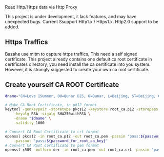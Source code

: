 
Read Http/Https data via Http Proxy

This project is under development, it lack features, and may have unexpected bugs.
Current Ssupport Http1.x / Https1.x. Http2.0 support to be added.


## Https Traffics
Bazahe use mitm to capture https traffics, This need a self signed certificate.
This project already contains one default ca root certificate in certificates directory, you need install the ca certificate into you system.
However, it is strongly suggested to create your own ca root certificate.


## Create yourself CA ROOT Certificate

```sh
dname="CN=Love ISummer, OU=Qunar DZS, O=Qunar, L=Beijing, ST=Beijing, C=CN"

# Make CA Root Certificate, in p#12 format
keytool -genkeypair -storetype pkcs12 -keystore root_ca.p12 -storepass "${password_for_root_ca_key}" \
    -keyalg RSA -sigalg SHA256withRSA \
    -dname "$dname" \
    -validity 1000

# Convert CA Root Certificate to crt format
openssl pkcs12 -in root_ca.p12 -out root_ca.pem -passin "pass:${password_for_root_ca_key}" \
    -passout "pass:${password_for_root_ca_key}"
# Convert CA Root Certificate to pem format
openssl x509 -outform der -in root_ca.pem -out root_ca.crt -passin "pass:${password_for_root_ca_key}"
```